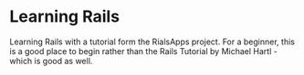 Learning Rails
==

Learning Rails with a tutorial form the RialsApps project. For a beginner, this is a good place to begin rather than the Rails Tutorial by Michael Hartl - which is good as well. 
